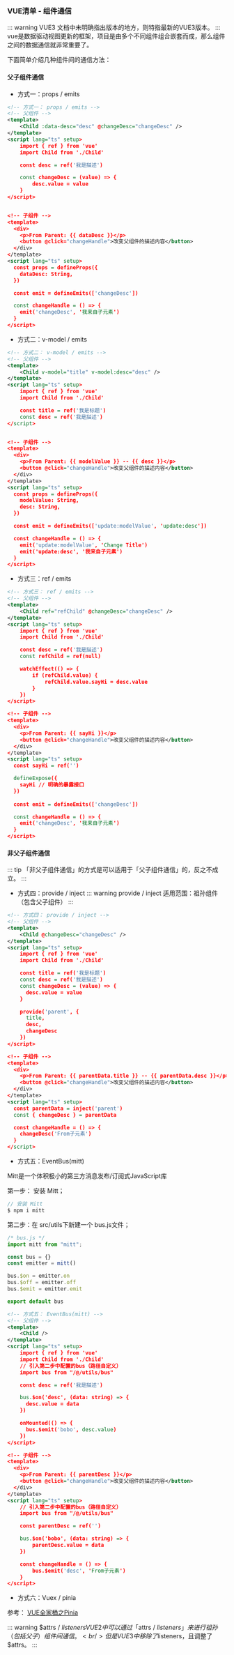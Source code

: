 ### VUE清单 - 组件通信
::: warning VUE3
文档中未明确指出版本的地方，则特指最新的VUE3版本。
:::
vue是数据驱动视图更新的框架，项目是由多个不同组件组合嵌套而成，那么组件之间的数据通信就非常重要了。

下面简单介绍几种组件间的通信方法：

#### 父子组件通信
+ 方式一：props / emits
```xml
<!-- 方式一： props / emits -->
<!-- 父组件 -->
<template>
    <Child :data-desc="desc" @changeDesc="changeDesc" />
</template>
<script lang="ts" setup>
    import { ref } from 'vue'
    import Child from './Child'

    const desc = ref('我是描述')

    const changeDesc = (value) => {
        desc.value = value
    }
</script>


<!-- 子组件 -->
<template>
  <div>
    <p>From Parent: {{ dataDesc }}</p>
    <button @click="changeHandle">改变父组件的描述内容</button>
  </div>
</template>
<script lang="ts" setup>
  const props = defineProps({
    dataDesc: String,
  })

  const emit = defineEmits(['changeDesc'])

  const changeHandle = () => {
    emit('changeDesc', '我来自子元素')
  }
</script>
```

+ 方式二：v-model / emits
```xml
<!-- 方式二： v-model / emits -->
<!-- 父组件 -->
<template>
    <Child v-model="title" v-model:desc="desc" />
</template>
<script lang="ts" setup>
    import { ref } from 'vue'
    import Child from './Child'

    const title = ref('我是标题')
    const desc = ref('我是描述')
</script>


<!-- 子组件 -->
<template>
  <div>
    <p>From Parent: {{ modelValue }} -- {{ desc }}</p>
    <button @click="changeHandle">改变父组件的描述内容</button>
  </div>
</template>
<script lang="ts" setup>
  const props = defineProps({
    modelValue: String,
    desc: String,
  })

  const emit = defineEmits(['update:modelValue', 'update:desc'])

  const changeHandle = () => {
    emit('update:modelValue', 'Change Title')
    emit('update:desc', '我来自子元素')
  }
</script>
```

+ 方式三：ref / emits
```xml
<!-- 方式三： ref / emits -->
<!-- 父组件 -->
<template>
    <Child ref="refChild" @changeDesc="changeDesc" />
</template>
<script lang="ts" setup>
    import { ref } from 'vue'
    import Child from './Child'

    const desc = ref('我是描述')
    const refChild = ref(null)

    watchEffect(() => {
        if (refChild.value) {
            refChild.value.sayHi = desc.value
        }
    })
</script>

<!-- 子组件 -->
<template>
  <div>
    <p>From Parent: {{ sayHi }}</p>
    <button @click="changeHandle">改变父组件的描述内容</button>
  </div>
</template>
<script lang="ts" setup>
  const sayHi = ref('')

  defineExpose({
    sayHi // 明确的暴露接口
  })
  
  const emit = defineEmits(['changeDesc'])

  const changeHandle = () => {
    emit('changeDesc', '我来自子元素')
  }
</script>
```



#### 非父子组件通信
::: tip
「非父子组件通信」的方式是可以适用于「父子组件通信」的，反之不成立。
:::

+ 方式四：provide / inject
::: warning provide / inject
适用范围：祖孙组件（包含父子组件）
:::
```xml
<!-- 方式四： provide / inject -->
<!-- 父组件 -->
<template>
    <Child @changeDesc="changeDesc" />
</template>
<script lang="ts" setup>
    import { ref } from 'vue'
    import Child from './Child'

    const title = ref('我是标题')
    const desc = ref('我是描述')
    const changeDesc = (value) => {
      desc.value = value
    }

    provide('parent', {
      title,
      desc,
      changeDesc
    })
</script>

<!-- 子组件 -->
<template>
  <div>
    <p>From Parent: {{ parentData.title }} -- {{ parentData.desc }}</p>
    <button @click="changeHandle">改变父组件的描述内容</button>
  </div>
</template>
<script lang="ts" setup>
  const parentData = inject('parent')
  const { changeDesc } = parentData

  const changeHandle = () => {
    changeDesc('From子元素')
  }
</script>
```

+ 方式五：EventBus(mitt)

Mitt是一个体积极小的第三方消息发布/订阅式JavaScript库

第一步： 安装 Mitt；
```js
// 安装 Mitt
$ npm i mitt
```

第二步：在 src/utils下新建一个 bus.js文件；
```js
/* bus.js */
import mitt from "mitt";

const bus = {}
const emitter = mitt()

bus.$on = emitter.on
bus.$off = emitter.off
bus.$emit = emitter.emit

export default bus
```

```xml
<!-- 方式五： EventBus(mitt) -->
<!-- 父组件 -->
<template>
    <Child />
</template>
<script lang="ts" setup>
    import { ref } from 'vue'
    import Child from './Child'
    // 引入第二步中配置的bus（路径自定义）
    import bus from "/@/utils/bus"

    const desc = ref('我是描述')

    bus.$on('desc', (data: string) => {
      desc.value = data
    })

    onMounted(() => {
      bus.$emit('bobo', desc.value)
    })
</script>

<!-- 子组件 -->
<template>
  <div>
    <p>From Parent: {{ parentDesc }}</p>
    <button @click="changeHandle">改变父组件的描述内容</button>
  </div>
</template>
<script lang="ts" setup>
    // 引入第二步中配置的bus（路径自定义）
    import bus from "/@/utils/bus"

    const parentDesc = ref('')

    bus.$on('bobo', (data: string) => {
        parentDesc.value = data
    })

    const changeHandle = () => {
        bus.$emit('desc', 'From子元素')
    }
</script>
```

+ 方式六：Vuex / pinia

参考：
<a href="/vue/VUE全家桶 - Pinia.html">VUE全家桶之Pinia</a><br />


::: warning $attrs / $listeners
VUE2 中可以通过「$attrs / $listeners」来进行祖孙（包括父子）组件间通信。<br/>
但是VUE3中移除了$listeners，且调整了$attrs。
:::

